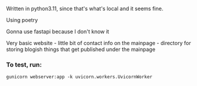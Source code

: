 Written in python3.11, since that's what's local and it seems fine.

Using poetry

Gonna use fastapi because I don't know it

Very basic website
    - little bit of contact info on the mainpage
    - directory for storing blogish things that get published under the mainpage


### To test, run:
`gunicorn webserver:app -k uvicorn.workers.UvicornWorker`